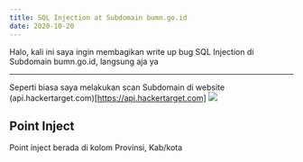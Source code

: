```yaml
---
title: SQL Injection at Subdomain bumn.go.id
date: 2020-10-20
---
```


Halo, kali ini saya ingin membagikan write up bug SQL Injection di Subdomain bumn.go.id, langsung aja ya

___

Seperti biasa saya melakukan scan Subdomain di website (api.hackertarget.com)[https://api.hackertarget.com]
![](https://buayalaut.co/files/bumn/photo_2021-02-25_16-58-28.jpg)

## Point Inject

Point inject berada di kolom Provinsi, Kab/kota
